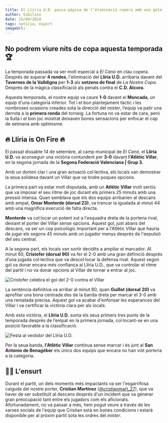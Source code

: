 ```yaml
---
title: El Llíria U.D. passa pàgina de l’eliminació copera amb una golejada al Villar
author: Sibilino
date: 15/09/2024
tags: noticia, esport
imageUrl:
---
```


## No podrem viure nits de copa aquesta temporada 🏆

La temporada passada va ser molt especial a _El Canó_ en clau copera. Després de superar **4 rondes**, l'eliminació del **Llíria U.D.** arribaria davant del **Tavernes de la Valldigna** per **1-3** als **setzens de final** de _La Nostra Copa_. Després de la màgica classificació als penals contra el **C.D. Alcora.**

Aquesta temporada, el nostre equip va caure **1-0** davant el **Moncada**, un equip d'una categoria inferior. Tot i el bon plantejament tàctic i les nombroses ocasions creades sota la direcció del _míster_, l’equip va patir una derrota a la **primera ronda** del torneig. La fortuna no va estar de cara, però la lluita i el bon joc mostrat deixaven bones sensacions per enfocar el cap de setmana amb optimisme.

## 🔥 Llíria is On Fire 🔥

El passat dissabte 14 de setembre, al camp municipal de _El Canó_, el **Llíria U.D.** va aconseguir una victòria contundent per **3-0** davant **l'Atlètic Villar**, en la segona jornada de la **Segona Federació Valenciana | Grup 3.**

Amb un domini clar i una gran actuació col·lectiva, els locals van demostrar la seua solidesa davant un Villar que va tindre poques opcions.

La primera part va estar molt disputada, amb un **Atlètic Villar** molt seriós que va imposar el seu ritme de joc durant els primers 25 minuts amb una pressió intensa. Quan semblava que els dos equips arribarien al descans amb empat, **Omar Monterde (dorsal 23)**, va trencar la igualada al minut 44 amb una magnífica execució de falta directa.

**Monterde** va col·locar un potent xut a l'esquadra dreta de la porteria rival, deixant el porter del Villar sense opcions. Aquest gol, just abans del descans, va ser un cop psicològic important per a l'Atlètic Villar que hauria de jugar els segons 45 minuts amb un jugador menys després de l'expulsió del seu central.

A la segona part, els locals van sortir decidits a ampliar el marcador. Al minut 60, **Cristofer (dorsal 90)** va fer el 2-0 amb una gran definició després d’una jugada col·lectiva que va descol·locar la defensa rival. Aquest segon gol va donar encara més confiança al Llíria U.D., que va controlar el ritme del partit i no va donar opcions al Villar de tornar a entrar al joc.

![Cristofer celebra el gol del 2-0 contra el Villar](/assets/continguts/recursos/150924CristoferCelebraVillar.jpg "Cristofer celebra el gol del 2-0 contra el Villar")

La sentència definitiva va arribar al minut 80, quan **Guillot (dorsal 20)** va aprofitar una bona centrada des de la banda dreta per marcar el 3-0 amb una rematada precisa. Aquest gol va acabar d'enfonsar les esperances del Villar i va certificar la victòria clara per als locals.

Amb esta victòria, el **Llíria U.D.** suma els seus primers tres punts de la temporada després de l’empat en la primera jornada, col·locant-se en una posició favorable a la classificació.

![Festa al vestidor del Llíria U.D.](/assets/continguts/recursos/150924LliriaUdVictoriaVillar.jpg "Els nostres jugadors del Llíria U.D. celebren la victòria")

Per la seua banda, **l'Atlètic Villar** continua sense marcar i és junt al **San Antonio de Benagéber** els únics dos equips que encara no han vist porteria a la categoria.

## 🏥🤕 L'ensurt

Durant el partit, un dels moments més impactants va ser l'esgarrifosa caiguda del nostre porter, **Cristian Martínez** ([@cristianmart_27](https://www.instagram.com/cristianmart_27/)), que va haver de ser substituït al descans després d'un incident que va generar gran preocupació tant entre els jugadors com els aficionats. Afortunadament, no va passar a més, hem pogut veure a través de les xarxes socials de l'equip que Cristian està en bones condicions i estarà disponible per al pròxim partit sota les ordres del _míster_.

